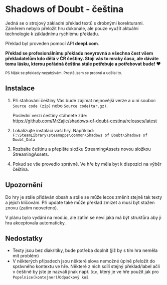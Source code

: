 # Shadows of Doubt - čeština

Jedná se o strojový základní překlad textů s drobnými korekturami. Záměrem nebylo přeložit hru dokonale, ale pouze využít aktuální technologie k základnímu rychlému překladu.

Překlad byl proveden pomocí API **deepl.com**.

**Překlad se profesionálnímu překladu nevyrovná a všechna čest všem překladatelům kdo dělá v ČR češtiny. Stojí vás to mraky času, ale dáváte tomu lásku, kterou pořádná čeština stále potřebuje a potřebovat bude! ♥**

<sub>PS Nijak se překlady nezabývám. Prostě jsem se probral a udělal to.</sub>

## Instalace
1. Při stahování češtiny Vás bude zajímat nejnovější verze a u ní soubor: `Source code (zip)` nebo `Source code(tar.gz)`.

   Poslední verzi češtiny stáhnete zde:
   https://github.com/MrZajic/shadows-of-doubt-cestina/releases/latest


2. Lokalizujte instalaci vaší hry. Například:
   `F:\SteamLibrary\steamapps\common\Shadows of Doubt\Shadows of Doubt_Data`


4. Rozbalte češtinu a přepište složku StreamingAssets novou složkou StreamingAssets.


5. Pokud se vše provedlo správně. Ve hře by měla byt k dispozici na výběr čeština.

## Upozornění
Do hry je stále přidáván obsah a stále se může lecos změnit stejně tak texty a jejich klíčování. Při update také může překlad zmizet a musí být stažen znovu (zatím neoveřeno).

V plánu bylo vydání na mod.io, ale zatím se neví jaká má být struktůra aby ji hra akceptovala automaticky.

## Nedostatky
- Texty jsou bez diakritiky, bude potřeba doplnit (již by s tím hra neměla mít problém)
- V některých případech jsou některé slova nemožné úplně přeložit do správného kontextu ve hře. Některé z nich sdílí stejný překlad/label ačli v češtině by jste je nazvali jinak např. `Bin`, který je ve hře použít jak pro `Popelnice(kontejner)`/`Odpadkový koš`.

